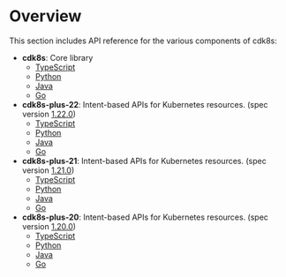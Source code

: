 # Overview

This section includes API reference for the various components of cdk8s:

- **cdk8s**: Core library
    - [TypeScript](./cdk8s/typescript.md)
    - [Python](./cdk8s/python.md)
    - [Java](./cdk8s/java.md)
    - [Go](./cdk8s/go.md)
- **cdk8s-plus-22**: Intent-based APIs for Kubernetes resources. (spec version [1.22.0](https://github.com/kubernetes/kubernetes/tree/v1.22.0/api/openapi-spec))
    - [TypeScript](./cdk8s-plus-22/typescript.md)
    - [Python](./cdk8s-plus-22/python.md)
    - [Java](./cdk8s-plus-22/java.md)
    - [Go](./cdk8s-plus-22/go.md)
- **cdk8s-plus-21**: Intent-based APIs for Kubernetes resources. (spec version [1.21.0](https://github.com/kubernetes/kubernetes/tree/v1.21.0/api/openapi-spec))
    - [TypeScript](./cdk8s-plus-21/typescript.md)
    - [Python](./cdk8s-plus-21/python.md)
    - [Java](./cdk8s-plus-21/java.md)
    - [Go](./cdk8s-plus-21/go.md)
- **cdk8s-plus-20**: Intent-based APIs for Kubernetes resources. (spec version [1.20.0](https://github.com/kubernetes/kubernetes/tree/v1.20.0/api/openapi-spec))
    - [TypeScript](./cdk8s-plus-20/typescript.md)
    - [Python](./cdk8s-plus-20/python.md)
    - [Java](./cdk8s-plus-20/java.md)
    - [Go](./cdk8s-plus-20/go.md)
